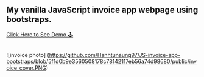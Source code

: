 ## My vanilla JavaScript invoice app webpage using bootstraps.

<div>
   <a href="https://invoice-app-vanilla-js.netlify.app/" target="_blank">
   Click Here to See Demo 🕹️
  </a>
</div>
<br/>

![invoice photo] (https://github.com/Hanhtunaung97/JS-invoice-app-bootstraps/blob/5f1d0b9e3560508178c78142117eb56a74d98680/public/invoice_cover.PNG)

